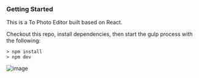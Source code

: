 ### Getting Started
This is a To Photo Editor built based on React.

Checkout this repo, install dependencies, then start the gulp process with the following:
```
> npm install
> npm dev
```
![image](https://github.com/johnnyhsu1106/react-photo-editor/assets/18588513/ed0b1e9d-0adf-4f30-ac14-aa5ca64f2f53)
